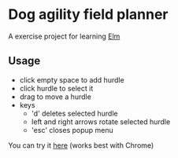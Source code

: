 # Dog agility field planner

A exercise project for learning [Elm](http://elm-lang.org/)

## Usage

- click empty space to add hurdle
- click hurdle to select it
- drag to move a hurdle
- keys
    - 'd' deletes selected hurdle
    - left and right arrows rotate selected hurdle
    - 'esc' closes popup menu

You can try it [here](http://juranki.github.io/agilityplan/) (works best with Chrome)
